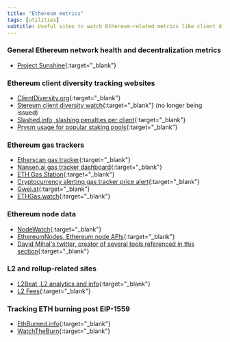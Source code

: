 ```yaml
---
title: "Ethereum metrics"
tags: [utilities]
subtitle: Useful sites to watch Ethereum-related metrics like client diversity, gas fees...
---
```


### General Ethereum network health and decentralization metrics

- [Project Sunshine](https://ethsunshine.com/){:target="_blank"}

### Ethereum client diversity tracking websites

- [ClientDiversity.org](https://clientdiversity.org/){:target="_blank"}
- [Stereum client diversity watch](https://stereum.net/client-diversity-watch/){:target="_blank"} (no longer being issued)
- [Slashed.info, slashing penalties per client](https://www.slashed.info/){:target="_blank"}
- [Prysm usage for popular staking pools](https://pools.invis.cloud/){:target="_blank"}

### Ethereum gas trackers

- [Etherscan gas tracker](https://etherscan.io/gastracker){:target="_blank"}
- [Nansen.ai gas tracker dashboard](https://pro.nansen.ai/gas-tracker){:target="_blank"}
- [ETH Gas Station](https://ethgasstation.info/){:target="_blank"}
- [Cryptocurrency alerting gas tracker price alert](https://cryptocurrencyalerting.com/eth-gas-tracker.html){:target="_blank"}
- [Gwei.at](https://www.gwei.at/){:target="_blank"}
- [ETHGas.watch](https://ethgas.watch/){:target="_blank"}

### Ethereum node data

- [NodeWatch](https://www.nodewatch.io/){:target="_blank"}
- [EthereumNodes, Ethereum node APIs](https://ethereumnodes.com/){:target="_blank"}
- [David Mihal's twitter, creator of several tools referenced in this section](https://twitter.com/dmihal){:target="_blank"}

### L2 and rollup-related sites

- [L2Beat, L2 analytics and info](https://l2beat.com/){:target="_blank"}
- [L2 Fees](https://l2fees.info/){:target="_blank"}


### Tracking ETH burning post EIP-1559

- [EthBurned.info](https://ethburned.info/){:target="_blank"}
- [WatchTheBurn](https://watchtheburn.com/){:target="_blank"}
